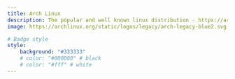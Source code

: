 ```yaml
---
title: Arch Linux
description: The popular and well known linux distribution - https://archlinux.org/
image: https://archlinux.org/static/logos/legacy/arch-legacy-blue2.svg

# Badge style
style:
    background: "#333333" 
    # color: "#000000" # black
    # color: "#fff" # white
---
```

